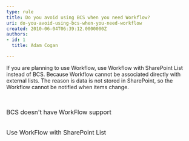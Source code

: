 ```yaml
---
type: rule
title: Do you avoid using BCS when you need Workflow?
uri: do-you-avoid-using-bcs-when-you-need-workflow
created: 2010-06-04T06:39:12.0000000Z
authors:
- id: 1
  title: Adam Cogan

---
```




<span class='intro'> If you are planning to use Workflow, use Workflow with SharePoint List instead of BCS. Because Workflow cannot be associated directly with external lists. The reason is data is not stored in SharePoint, so the Workflow cannot be notified when items change.<br>
 </span>

  <br>
<br>
<img alt="" src="/PublishingImages/BCSDoesNotSupportWF.jpg" /><br>
<font size="+0" class="ms-rteCustom-FigureBad">BCS doesn't have WorkFlow support<br>
</font><br>
<br>
<img alt="" src="/PublishingImages/WFSupportList.jpg" /><br>
<font size="+0" class="ms-rteCustom-FigureGood">Use WorkFlow with SharePoint List</font>



